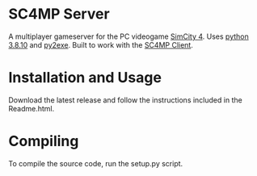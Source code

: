 # SC4MP Server
A multiplayer gameserver for the PC videogame [SimCity 4](https://en.wikipedia.org/wiki/SimCity_4). Uses [python 3.8.10](https://www.python.org/downloads/release/python-3810/) and [py2exe](https://www.py2exe.org/). Built to work with the [SC4MP Client](https://github.com/keggre/sc4mp-client).

# Installation and Usage
Download the latest release and follow the instructions included in the Readme.html.

# Compiling
To compile the source code, run the setup.py script.
